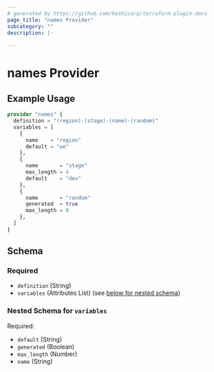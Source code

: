 ```yaml
---
# generated by https://github.com/hashicorp/terraform-plugin-docs
page_title: "names Provider"
subcategory: ""
description: |-
  
---
```


# names Provider



## Example Usage

```terraform
provider "names" {
  definition = "(region)-(stage)-(name)-(random)"
  variables = [
    {
      name    = "region"
      default = "we"
    },
    {
      name       = "stage"
      max_length = 4
      default    = "dev"
    },
    {
      name       = "random"
      generated  = true
      max_length = 8
    },
  ]
}
```

<!-- schema generated by tfplugindocs -->
## Schema

### Required

- `definition` (String)
- `variables` (Attributes List) (see [below for nested schema](#nestedatt--variables))

<a id="nestedatt--variables"></a>
### Nested Schema for `variables`

Required:

- `default` (String)
- `generated` (Boolean)
- `max_length` (Number)
- `name` (String)
